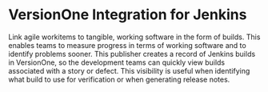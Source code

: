 # VersionOne Integration for Jenkins

Link agile workitems to tangible, working software in the form of builds. This enables teams to measure progress in terms of working software and to identify problems sooner. This publisher creates a record of Jenkins builds in VersionOne, so the development teams can quickly view builds associated with a story or defect. This visibility is useful when identifying what build to use for verification or when generating release notes.